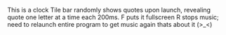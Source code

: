 This is a clock
Tile bar randomly shows quotes upon launch, revealing quote one letter at a time each 200ms.
F puts it fullscreen
R stops music; need to relaunch entire program to get music again
thats about it (>_<)

